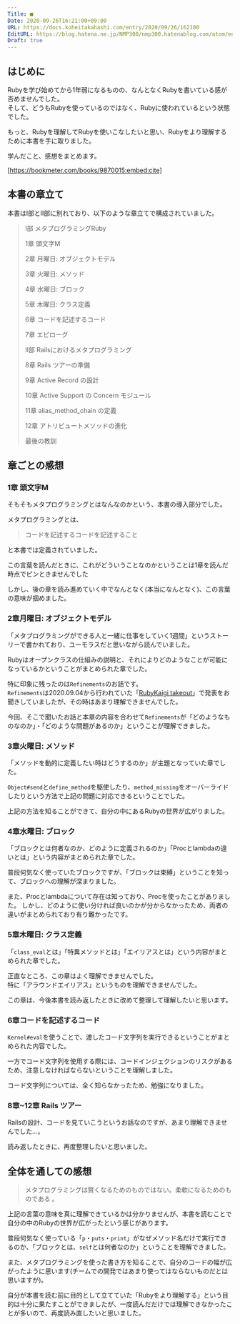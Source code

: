 ```yaml
---
Title: ■
Date: 2020-09-26T16:21:00+09:00
URL: https://docs.koheitakahashi.com/entry/2020/09/26/162100
EditURL: https://blog.hatena.ne.jp/NMP300/nmp300.hatenablog.com/atom/entry/26006613632718165
Draft: true
---
```


## はじめに
Rubyを学び始めてから1年弱になるものの、なんとなくRubyを書いている感が否めませんでした。  
そして、どうもRubyを使っているのではなく、Rubyに使われているという状態でした。

もっと、Rubyを理解してRubyを使いこなしたいと思い、Rubyをより理解するために本書を手に取りました。

学んだこと、感想をまとめます。

[https://bookmeter.com/books/9870015:embed:cite]

## 本書の章立て
本書はⅠ部とⅡ部に別れており、以下のような章立てで構成されていました。

> Ⅰ部 メタプログラミングRuby
> 
> 1章 頭文字M
>
> 2章 月曜日: オブジェクトモデル
>
> 3章 火曜日: メソッド
>
> 4章 水曜日: ブロック
>
> 5章 木曜日: クラス定義
>
> 6章 コードを記述するコード
>
> 7章 エピローグ
>
> Ⅱ部 Railsにおけるメタプログラミング
>
> 8章 Rails ツアーの準備
>
> 9章 Active Record の設計
>
> 10章 Active Support の Concern モジュール
>
> 11章 alias_method_chain の定義
>
> 12章 アトリビュートメソッドの進化
>
> 最後の教訓
## 章ごとの感想
### 1章 頭文字M
そもそもメタプログラミングとはなんなのかという、本書の導入部分でした。

メタプログラミングとは、

> コードを記述するコードを記述すること

と本書では定義されていました。

この言葉を読んだときに、これがどういうことなのかということは1章を読んだ時点でピンときませんでした

しかし、後の章を読み進めていく中でなんとなく(本当になんとなく)、この言葉の意味が掴めました。
### 2章月曜日: オブジェクトモデル
「メタプログラミングができる人と一緒に仕事をしていく1週間」というストーリーで書かれており、ユーモラスだと思いながら読んでいました。

Rubyはオープンクラスの仕組みの説明と、それによりどのようなことが可能になっているかということがまとめられた章でした。

特に印象に残ったのは`Refinements`のお話です。  
`Refinements`は2020.09.04から行われていた「[RubyKaigi takeout](https://rubykaigi.org/2020-takeout)」で発表をお聞きしていましたが、その時はあまり理解できませんでした。

今回、そこで聞いたお話と本章の内容を合わせて`Refinements`が「どのようなものなのか」・「どのような問題があるのか」ということが理解できました。
### 3章火曜日: メソッド
「メソッドを動的に定義したい時はどうするのか」が主題となっていた章でした。

`Object#send`と`define_method`を駆使したり、`method_missing`をオーバーライドしたりという方法で上記の問題に対応できるということでした。  

上記の方法を知ることができて、自分の中にあるRubyの世界が広がりました。
### 4章水曜日: ブロック
「ブロックとは何者なのか、どのように定義されるのか」「Procとlambdaの違いとは」という内容がまとめられた章でした。

普段何気なく使っていたブロックですが、「ブロックは束縛」ということを知って、ブロックへの理解が深まりました。

また、Procとlambdaについて存在は知っており、Procを使ったことがありました。
しかし、どのように使い分ければ良いのかが分からなかったため、両者の違いがまとめられており有り難かったです。
### 5章木曜日: クラス定義
「`class_eval`とは」「特異メソッドとは」「エイリアスとは」という内容がまとめられた章でした。

正直なところ、この章はよく理解できませんでした。  
特に「アラウンドエイリアス」というものを理解できませんでした。  

この章は、今後本書を読み返したときに改めて整理して理解したいと思います。
### 6章コードを記述するコード
`Kernel#eval`を使うことで、渡したコード文字列を実行できるということがまとめられた内容でした。

一方でコード文字列を使用する際には、コードインジェクションのリスクがあるため、注意しなければならないということを理解しました。

コード文字列については、全く知らなかったため、勉強になりました。
### 8章~12章 Rails ツアー
Railsの設計、コードを見ていこうというお話なのですが、あまり理解できませんでした…。

読み返したときに、再度整理したいと思いました。

## 全体を通しての感想
> メタプログラミングは賢くなるためのものではない。柔軟になるためのものである 。

上記の言葉の意味を真に理解できているかは分かりませんが、本書を読むことで自分の中のRubyの世界が広がったという感じがあります。  

普段何気なく使っている「`p`・`puts`・`print`」がなぜメソッド名だけで実行できるのか、「ブロックとは、`self`とは何者なのか」ということを理解できました。

また、メタプログラミングを使った書き方を知ることで、自分のコードの幅が広がったように思います(チームでの開発ではあまり使ってはならないものだとは思いますが)。

自分が本書を読む前に目的として立てていた「Rubyをより理解する」という目的は十分に果たすことができましたが、一度読んだだけでは理解できなかったことが多いので、再度読み直したいと思いました。
